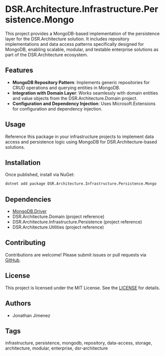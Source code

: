 # DSR.Architecture.Infrastructure.Persistence.Mongo

This project provides a MongoDB-based implementation of the persistence layer for the DSR.Architecture solution. It includes repository implementations and data access patterns specifically designed for MongoDB, enabling scalable, modular, and testable enterprise solutions as part of the DSR.Architecture ecosystem.

## Features

- **MongoDB Repository Pattern**: Implements generic repositories for CRUD operations and querying entities in MongoDB.
- **Integration with Domain Layer**: Works seamlessly with domain entities and value objects from the DSR.Architecture.Domain project.
- **Configuration and Dependency Injection**: Uses Microsoft.Extensions for configuration and dependency injection.

## Usage

Reference this package in your infrastructure projects to implement data access and persistence logic using MongoDB for DSR.Architecture-based solutions.

## Installation

Once published, install via NuGet:

```bash
dotnet add package DSR.Architecture.Infrastructure.Persistence.Mongo
```

## Dependencies

- [MongoDB.Driver](https://www.nuget.org/packages/MongoDB.Driver/)
- DSR.Architecture.Domain (project reference)
- DSR.Architecture.Infrastructure.Persistence (project reference)
- DSR.Architecture.Utilities (project reference)

## Contributing

Contributions are welcome! Please submit issues or pull requests via [GitHub](https://github.com/RockerInt/DSR.Architecture).

## License

This project is licensed under the MIT License. See the [LICENSE](https://github.com/RockerInt/DSR.Architecture/LICENSE) for details.

## Authors

- Jonathan Jimenez

## Tags

infrastructure, persistence, mongodb, repository, data-access, storage, architecture, modular, enterprise, dsr-architecture
